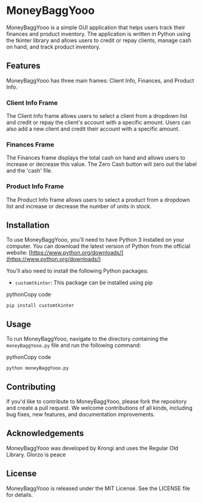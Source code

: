 # MoneyBaggYooo

MoneyBaggYooo is a simple GUI application that helps users track their finances and product inventory. The application is written in Python using the tkinter library and allows users to credit or repay clients, manage cash on hand, and track product inventory.

## Features

MoneyBaggYooo has three main frames: Client Info, Finances, and Product Info.

### Client Info Frame

The Client Info frame allows users to select a client from a dropdown list and credit or repay the client's account with a specific amount. Users can also add a new client and credit their account with a specific amount.

### Finances Frame

The Finances frame displays the total cash on hand and allows users to increase or decrease this value. The Zero Cash button will zero out the label and the 'cash' file.

### Product Info Frame

The Product Info frame allows users to select a product from a dropdown list and increase or decrease the number of units in stock.

## Installation

To use MoneyBaggYooo, you'll need to have Python 3 installed on your computer. You can download the latest version of Python from the official website: [https://www.python.org/downloads/](https://www.python.org/downloads/)

You'll also need to install the following Python packages:

-   `customtkinter`: This package can be installed using pip

pythonCopy code

`pip install customtkinter`

## Usage

To run MoneyBaggYooo, navigate to the directory containing the `moneyBaggYooo.py` file and run the following command:

pythonCopy code

`python moneyBaggYooo.py`

## Contributing

If you'd like to contribute to MoneyBaggYooo, please fork the repository and create a pull request. We welcome contributions of all kinds, including bug fixes, new features, and documentation improvements.

## Acknowledgements

MoneyBaggYooo was developed by Krongi and uses the Regular Old Library.
Glorzo is peace

## License

MoneyBaggYooo is released under the MIT License. See the LICENSE file for details.
